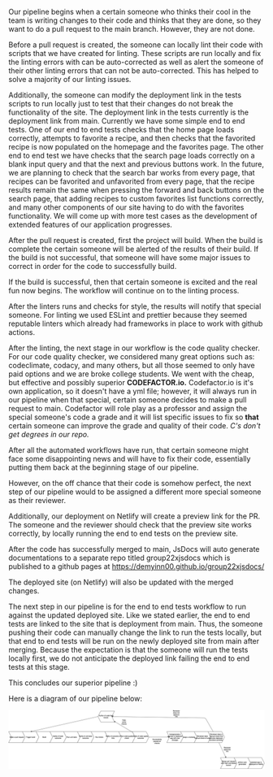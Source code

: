Our pipeline begins when a certain someone who thinks their cool in the team is writing changes to their code and thinks that they are done, so they want to do a pull request to the main branch. However, they are not done.

Before a pull request is created, the someone can locally lint their code with scripts that we have created for linting. These scripts are run locally and fix the linting errors with can be auto-corrected as well as alert the someone of their other linting errors that can not be auto-corrected. This has helped to solve a majority of our linting issues. 

Additionally, the someone can modify the deployment link in the tests scripts to run locally just to test that their changes do not break the functionality of the site. The deployment link in the tests currently is the deployment link from main. Currently we have some simple end to end tests. One of our end to end tests checks that the home page loads correctly, attempts to favorite a recipe, and then checks that the favorited recipe is now populated on the homepage and the favorites page. The other end to end test we have checks that the search page loads correctly on a blank input query and that the next and previous buttons work. In the future, we are planning to check that the search bar works from every page, that recipes can be favorited and unfavorited from every page, that the recipe results remain the same when pressing the forward and back buttons on the search page, that adding recipes to custom favorites list functions correctly, and many other components of our site having to do with the favorites functionality. We will come up with more test cases as the development of extended features of our application progresses.

After the pull request is created, first the project will build. When the build is complete the certain someone will be alerted of the results of their build.
If the build is not successful, that someone will have some major issues to correct in order for the code to successfully build.

If the build is successful, then that certain someone is excited and the real fun now begins. The workflow will continue on to the linting process. 

After the linters runs and checks for style, the results will notify that special someone. For linting we used ESLint and prettier because they seemed
reputable linters which already had frameworks in place to work with github actions.

After the linting, the next stage in our workflow is the code quality checker. For our code quality checker, we considered many great options such as:
codeclimate, codacy, and many others, but all those seemed to only have paid options and we are broke college students. We went with the cheap, but effective
and possibly superior **CODEFACTOR.io.** Codefactor.io is it's own application, so it doesn't have a yml file; however, it will always run in our pipeline
when that special, certain someone decides to make a pull request to main. Codefactor will role play as a professor and assign the special someone's code
a grade and it will list specific issues to fix so **that** certain someone can improve the grade and quality of their code. _C's don't get degrees in our repo._


After all the automated workflows have run, that certain someone might face some disappointing news and will have to fix their code, essentially putting them back
at the beginning stage of our pipeline.

However, on the off chance that their code is somehow perfect, the next step of our pipeline would to be assigned a different more special someone as their reviewer.

Additionally, our deployment on Netlify will create a preview link for the PR. The someone and the reviewer should check that the preview site works correctly, by locally running the end to end tests on the preview site. 

After the code has successfully merged to main, JsDocs will auto generate documentations to a separate repo titled group22xjsdocs which is published to a
github pages at https://demyinn00.github.io/group22xjsdocs/

The deployed site (on Netlify) will also be updated with the merged changes.

The next step in our pipeline is for the end to end tests workflow to run against the updated deployed site. Like we stated earlier, the end to end tests are linked to the site that is deployment from main. Thus, the someone pushing their code can manually change the link to run the tests locally, but that end to end tests will be run on the newly deployed site from main after merging. Because the expectation is that the someone will run the tests locally first, we do not anticipate the deployed link failing the end to end tests at this stage. 

This concludes our superior pipeline :)

Here is a diagram of our pipeline below:

![This is an image of our diagram](phase1.drawio.png)
